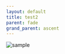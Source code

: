 ```yaml
---
layout: default
title: test2
parent: fade
grand_parent: ascent
---
```


![sample](/valo-st-point/image/valorant_sample.png)